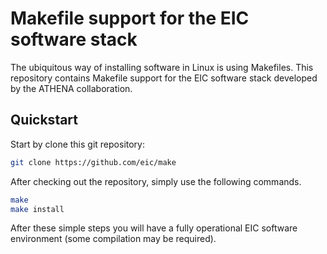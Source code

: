 # Makefile support for the EIC software stack

The ubiquitous way of installing software in Linux is using Makefiles. This repository contains Makefile support for the EIC software stack developed by the ATHENA collaboration.

## Quickstart

Start by clone this git repository:
```sh
git clone https://github.com/eic/make
```

After checking out the repository, simply use the following commands.
```sh
make
make install
```

After these simple steps you will have a fully operational EIC software environment (some compilation may be required).
